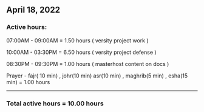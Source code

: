 ## April 18, 2022
### Active hours:

07:00AM - 09:00AM     = 1.50 hours ( versity project work )

10:00AM - 03:30PM     = 6.50 hours ( versity project defense )

08:30PM - 09:30PM     = 1.00 hours ( masterhost content on docs )

Prayer - fajr( 10 min) , johr(10 min) asr(10 min) , maghrib(5 min) , esha(15 min) = 1.00 hours

----------------------------------------------------

### Total active hours = 10.00 hours